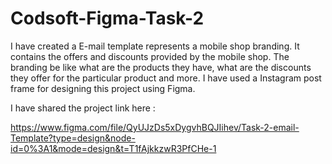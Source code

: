 # Codsoft-Figma-Task-2

I have created a E-mail template represents a mobile shop branding. It contains the offers and discounts provided by the mobile shop. The branding be like what are the products they have, what are the discounts they offer for the particular product and more. I have used a Instagram post frame for designing this project using Figma.

I have shared the project link here : 

https://www.figma.com/file/QyUJzDs5xDygvhBQJIihev/Task-2-email-Template?type=design&node-id=0%3A1&mode=design&t=T1fAjkkzwR3PfCHe-1



